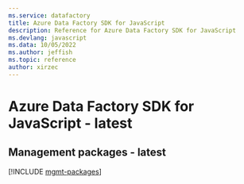 ```yaml
---
ms.service: datafactory
title: Azure Data Factory SDK for JavaScript
description: Reference for Azure Data Factory SDK for JavaScript
ms.devlang: javascript
ms.data: 10/05/2022
ms.author: jeffish
ms.topic: reference
author: xirzec
---
```

# Azure Data Factory SDK for JavaScript - latest

## Management packages - latest
[!INCLUDE [mgmt-packages](data-factory-mgmt-index.md)]